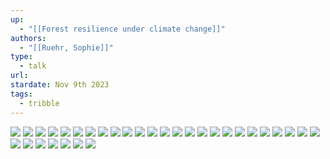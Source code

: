 ```yaml
---
up:
  - "[[Forest resilience under climate change]]"
authors:
  - "[[Ruehr, Sophie]]"
type:
  - talk
url: 
stardate: Nov 9th 2023
tags:
  - tribble
---
```



![](https://i.imgur.com/fezMhIn.png)
![](https://i.imgur.com/bITv0uE.png)
![](https://i.imgur.com/pBYHKvY.png)
![](https://i.imgur.com/srjpbma.png)
![](https://i.imgur.com/bTOmdAp.png)
![](https://i.imgur.com/fL2MNiE.png)
![](https://i.imgur.com/XLAAMJY.png)
![](https://i.imgur.com/tah3Hdn.png)
![](https://i.imgur.com/SuCt80e.png)
![](https://i.imgur.com/wGqUUqN.png)
![](https://i.imgur.com/DPPoo3a.png)
![](https://i.imgur.com/R8iuuN3.png)
![](https://i.imgur.com/lbwpsDP.png)
![](https://i.imgur.com/jO7jSA2.png)
![](https://i.imgur.com/LhEBCmQ.png)
![](https://i.imgur.com/sIACYjF.png)
![](https://i.imgur.com/9Fb7bkO.png)
![](https://i.imgur.com/fpUC6Nn.png)
![](https://i.imgur.com/XmJerSf.png)
![](https://i.imgur.com/ZWxy4Ne.png)
![](https://i.imgur.com/QxMRegP.png)
![](https://i.imgur.com/6uY4Rc2.png)
![](https://i.imgur.com/qLDbAh0.png)
![](https://i.imgur.com/Z0RYblf.png)
![](https://i.imgur.com/B8QRoCR.png)
![](https://i.imgur.com/mrP2Mej.png)
![](https://i.imgur.com/XtVU9gm.png)
![](https://i.imgur.com/EqAcqz3.png)
![](https://i.imgur.com/RQQATqh.png)
![](https://i.imgur.com/wXpM4oi.png)
![](https://i.imgur.com/xB6Ll3n.png)
![](https://i.imgur.com/Sm3Ttdl.png)

